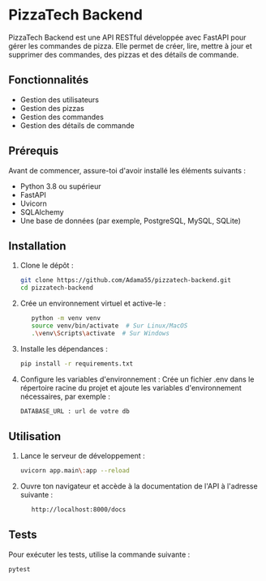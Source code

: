 
# PizzaTech Backend

PizzaTech Backend est une API RESTful développée avec FastAPI pour gérer les commandes de pizza. Elle permet de créer, lire, mettre à jour et supprimer des commandes, des pizzas et des détails de commande.

## Fonctionnalités

- Gestion des utilisateurs
- Gestion des pizzas
- Gestion des commandes
- Gestion des détails de commande

## Prérequis

Avant de commencer, assure-toi d'avoir installé les éléments suivants :

- Python 3.8 ou supérieur
- FastAPI
- Uvicorn
- SQLAlchemy
- Une base de données (par exemple, PostgreSQL, MySQL, SQLite)

## Installation

1. Clone le dépôt :

   ```bash
   git clone https://github.com/Adama55/pizzatech-backend.git
   cd pizzatech-backend
2. Crée un environnement virtuel et active-le :

    ```bash
       python -m venv venv
       source venv/bin/activate  # Sur Linux/MacOS
       .\venv\Scripts\activate  # Sur Windows
3. Installe les dépendances :
    ```bash
   pip install -r requirements.txt

4. Configure les variables d'environnement :
   Crée un fichier .env dans le répertoire racine du projet et ajoute les variables d'environnement nécessaires, par exemple :
    ```bash
   DATABASE_URL : url de votre db

## Utilisation

1. Lance le serveur de développement :

   ```bash
   uvicorn app.main\:app --reload

2. Ouvre ton navigateur et accède à la documentation de l'API à l'adresse suivante :

    ```bash
       http://localhost:8000/docs

## Tests

Pour exécuter les tests, utilise la commande suivante :

   ```bash
   pytest

